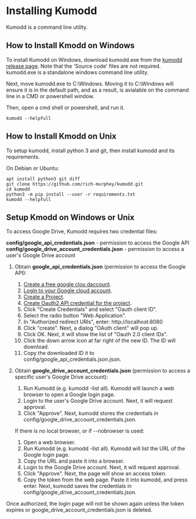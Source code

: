 # Installing Kumodd

Kumodd is a command line utility.

## How to Install Kmodd on Windows

To install Kumodd on Windows, download kumodd.exe from the [kumodd release
page](https://github.com/rich-murphey/kumodd/releases/).  Note that the 'Source code'
files are not required.  kumodd.exe is a standalone windows command line utility.


Next, move kumodd.exe to C:\Windows.  Moving it to C:\Windows will ensure it is in the
default path, and as a result, is avialable on the command line in a CMD or powershell
window.

Then, open a cmd shell or powershell, and run it.

    kumodd --helpfull

## How to Install Kmodd on Unix

To setup kumodd, install python 3 and git, then install kumodd and its requirements.

On Debian or Ubuntu:

    apt install python3 git diff
    git clone https://github.com/rich-murphey/kumodd.git
    cd kumodd
    python3 -m pip install --user -r requirements.txt
    kumodd --helpfull

## Setup Kmodd on Windows or Unix

To access Google Drive, Kumodd requires two credential files:

__config/google_api_credentials.json__ - permission to access the Google API  
__config/google_drive_account_credentials.json__ - permission to access a user's Google Drive account

1. Obtain __google_api_credentials.json__ (permission to access the Google API):

    1. [Create a free google clou daccount](https://cloud.google.com/billing/docs/how-to/manage-billing-account#create_a_new_billing_account).  
    1. [Login to your Google cloud account](https://console.cloud.google.com).
    1. [Create a Project](https://console.cloud.google.com/projectcreate).
    1. [Create Oauth2 API credential for the
       project](https://console.cloud.google.com/apis/credentials).
    1. Click "Create Credentials" and select "Oauth client ID".
    1. Select the radio button "Web Application".
    1. In "Authorized redirect URIs", enter: http://localhost:8080
    1. Click "create".  Next, a dialog "OAuth client" will pop up.
    1. Click OK.  Next, it will show the list of "Oauth 2.0 client IDs".
    1. Click the down arrow icon at far right of the new ID.  The ID will download.
    1. Copy the downloaded ID it to config/google_api_credentials.json.json.

2. Obtain __google_drive_account_credentials.json__ (permission to access a specific user's Google Drive account):

    1. Run Kumodd (e.g. kumodd -list all).  Kumodd will launch a web browser to open a Google login page.
    1. Login to the user's Google Drive account. Next, it will request approval.
    1. Click "Approve". Next, kumodd stores the credentials in config/google_drive_account_credentials.json.

    If there is no local browser, or if --nobrowser is used:

    1. Open a web browser.
    1. Run Kumodd (e.g. kumodd -list all).  Kumodd will list the URL of the Google login page.
    1. Copy the URL and paste it into a browser.  
    1. Login to the Google Drive account.  Next, it will request approval.
    1. Click "Approve". Next, the page will show an access token.
    1. Copy the token from the web page. Paste it into kumodd, and press enter. Next, kumodd saves the credentials in config/google_drive_account_credentials.json.

Once authorized, the login page will not be shown again unless the token
expires or google_drive_account_credentials.json is deleted.
